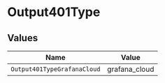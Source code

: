 # Output401Type


## Values

| Name                        | Value                       |
| --------------------------- | --------------------------- |
| `Output401TypeGrafanaCloud` | grafana_cloud               |